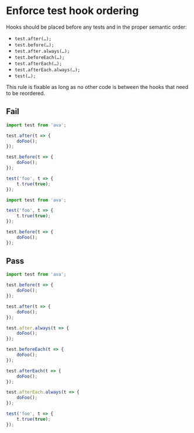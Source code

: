 # Enforce test hook ordering

Hooks should be placed before any tests and in the proper semantic order:

* `test.after(…);`
* `test.before(…);`
* `test.after.always(…);`
* `test.beforeEach(…);`
* `test.afterEach(…);`
* `test.afterEach.always(…);`
* `test(…);`

This rule is fixable as long as no other code is between the hooks that need to be reordered.

## Fail

```js
import test from 'ava';

test.after(t => {
	doFoo();
});

test.before(t => {
	doFoo();
});

test('foo', t => {
	t.true(true);
});
```

```js
import test from 'ava';

test('foo', t => {
	t.true(true);
});

test.before(t => {
	doFoo();
});
```


## Pass

```js
import test from 'ava';

test.before(t => {
	doFoo();
});

test.after(t => {
	doFoo();
});

test.after.always(t => {
	doFoo();
});

test.beforeEach(t => {
	doFoo();
});

test.afterEach(t => {
	doFoo();
});

test.afterEach.always(t => {
	doFoo();
});

test('foo', t => {
	t.true(true);
});
```
